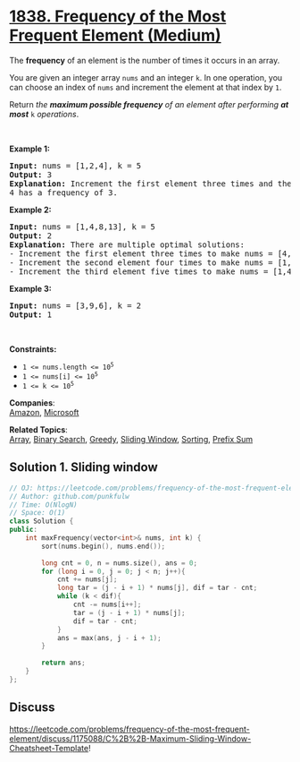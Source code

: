 # [1838. Frequency of the Most Frequent Element (Medium)](https://leetcode.com/problems/frequency-of-the-most-frequent-element/)

<p>The <strong>frequency</strong> of an element is the number of times it occurs in an array.</p>

<p>You are given an integer array <code>nums</code> and an integer <code>k</code>. In one operation, you can choose an index of <code>nums</code> and increment the element at that index by <code>1</code>.</p>

<p>Return <em>the <strong>maximum possible frequency</strong> of an element after performing <strong>at most</strong> </em><code>k</code><em> operations</em>.</p>

<p>&nbsp;</p>
<p><strong>Example 1:</strong></p>

<pre><strong>Input:</strong> nums = [1,2,4], k = 5
<strong>Output:</strong> 3<strong>
Explanation:</strong> Increment the first element three times and the second element two times to make nums = [4,4,4].
4 has a frequency of 3.</pre>

<p><strong>Example 2:</strong></p>

<pre><strong>Input:</strong> nums = [1,4,8,13], k = 5
<strong>Output:</strong> 2
<strong>Explanation:</strong> There are multiple optimal solutions:
- Increment the first element three times to make nums = [4,4,8,13]. 4 has a frequency of 2.
- Increment the second element four times to make nums = [1,8,8,13]. 8 has a frequency of 2.
- Increment the third element five times to make nums = [1,4,13,13]. 13 has a frequency of 2.
</pre>

<p><strong>Example 3:</strong></p>

<pre><strong>Input:</strong> nums = [3,9,6], k = 2
<strong>Output:</strong> 1
</pre>

<p>&nbsp;</p>
<p><strong>Constraints:</strong></p>

<ul>
	<li><code>1 &lt;= nums.length &lt;= 10<sup>5</sup></code></li>
	<li><code>1 &lt;= nums[i] &lt;= 10<sup>5</sup></code></li>
	<li><code>1 &lt;= k &lt;= 10<sup>5</sup></code></li>
</ul>


**Companies**:  
[Amazon](https://leetcode.com/company/amazon), [Microsoft](https://leetcode.com/company/microsoft)

**Related Topics**:  
[Array](https://leetcode.com/tag/array/), [Binary Search](https://leetcode.com/tag/binary-search/), [Greedy](https://leetcode.com/tag/greedy/), [Sliding Window](https://leetcode.com/tag/sliding-window/), [Sorting](https://leetcode.com/tag/sorting/), [Prefix Sum](https://leetcode.com/tag/prefix-sum/)

## Solution 1. Sliding window 

```cpp
// OJ: https://leetcode.com/problems/frequency-of-the-most-frequent-element/
// Author: github.com/punkfulw
// Time: O(NlogN)
// Space: O(1)
class Solution {
public:
    int maxFrequency(vector<int>& nums, int k) {
        sort(nums.begin(), nums.end());
        
        long cnt = 0, n = nums.size(), ans = 0;
        for (long i = 0, j = 0; j < n; j++){
            cnt += nums[j];
            long tar = (j - i + 1) * nums[j], dif = tar - cnt;
            while (k < dif){
                cnt -= nums[i++];
                tar = (j - i + 1) * nums[j];
                dif = tar - cnt;
            }
            ans = max(ans, j - i + 1);
        }
        
        return ans;
    }
};
```


## Discuss

https://leetcode.com/problems/frequency-of-the-most-frequent-element/discuss/1175088/C%2B%2B-Maximum-Sliding-Window-Cheatsheet-Template!
